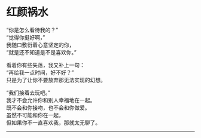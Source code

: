 # 红颜祸水

“你是怎么看待我的？”\
“觉得你挺好啊，”\
我随口敷衍着心意坚定的你，\
“就是还不知道是不是喜欢你。”

看着你有些失落，我又补上一句：\
“再给我一点时间，好不好？”\
只是为了让你不要放弃那无法实现的幻想。

“我们接着去玩吧。”\
我才不会允许你和别人幸福地在一起。\
既不会和你接吻，也不会和你做爱。\
虽然不可能和你在一起，\
但如果你不一直喜欢我，那就太无聊了。















---
